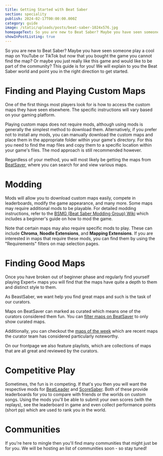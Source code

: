```yaml
---
title: Getting Started with Beat Saber
section: speciality
publish: 2024-02-17T00:00:00.000Z
category: guide
image: /static/uploads/posts/beat-saber-1024x576.jpg
homepageText: So you are new to Beat Saber? Maybe you have seen someone play a cool map on YouTube or TikTok but now that you bought the game you cannot find the map? Then this guide is for you!
showInPostListing: true
---
```


So you are new to Beat Saber? Maybe you have seen someone play a cool map on YouTube or TikTok but now that you bought the game you cannot find the map? Or maybe you just really like this game and would like to be part of the community? This guide is for you! We will explain to you the Beat Saber world and point you in the right direction to get started.

# Finding and Playing Custom Maps

One of the first things most players look for is how to access the custom maps they have seen elsewhere. The specific instructions will vary based on your gaming platform.

Playing custom maps does not require mods, although using mods is generally the simplest method to download them. Alternatively, if you prefer not to install any mods, you can manually download the custom maps and place them in the appropriate folder within your game's directory. For this you need to find the map files and copy them to a specific location within your game's files. The mod approach is still recommended however.

Regardless of your method, you will most likely be getting the maps from [BeatSaver](https://beatsaver.com), where you can search for and view various maps.

# Modding

Mods will allow you to download custom maps easily, compete in leaderboards, modify the game appearance, and many more. Some maps may require additional mods to be playable. For detailed modding instructions, refer to the [BSMG (Beat Saber Modding Group) Wiki](https://bsmg.wiki/beginners-guide.html) which includes a beginner's guide on how to mod the game.

Note that certain maps may also require specific mods to play. These can include **Chroma**, **Noodle Extensions**, and **Mapping Extensions**. If you are interested in maps that require these mods, you can find them by using the "Requirements" filters on map selection pages.

# Finding Good Maps

Once you have broken out of beginner phase and regularly find yourself playing Expert+ maps you will find that the maps have quite a depth to them and distinct style to them.

As BeastSaber, we want help you find great maps and such is the task of our curators.

Maps on BeatSaver can marked as curated which means one of the curators considered them fun. You can [filter maps on BeatSaver](https://beatsaver.com/?curated=true) to only show curated maps.

Additionally, you can checkout the [maps of the week](/maps-of-the-week/1) which are recent maps the curator team has considered particularly noteworthy.

On our frontpage we also feature playlists, which are collections of maps that are all great and reviewed by the curators.

# Competitive Play

Sometimes, the fun is in competing. If that's you then you will want the respective mods for [BeatLeader](https://beatleader.xyz/) and [ScoreSaber](https://scoresaber.com/). Both of these provide leaderboards for you to compare with friends or the worlds on custom songs. Using the mods you'll be able to submit your own scores (with the replays), see the leaderboard in game and even collect performance points (short pp) which are used to rank you in the world.

# Communities

If you're here to mingle then you'll find many communities that might just be for you. We will be hosting an list of communities soon - so stay tuned!
